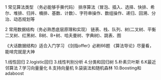 1 常见算法类型 （务必能够手撕代码）
排序算法（冒泡、插入、选择、快排、希尔、堆排、归并、桶排、基数、计数）、字符串操作、数组操作、递归、回溯、分治、动态规划等

2 常用数据结构（务必熟悉底层原理和实现）
链表、栈、队列、树(二叉树、平衡二叉树、红黑树、B树、B+树、哈夫曼树、字典树)、跳表、图

《大话数据结构》适合入门学习
《剑指offer》必刷66题
《算法导论》尽量看，能啃完就是大神


1.线性回归
2.logistic回归
3.线性判别分析
4.分类和回归树
5.朴素贝叶斯
6.K最近邻算法
7.学习向量量化
8.支持向量机
9.袋装法和随机森林
10.Boosting和adaboost